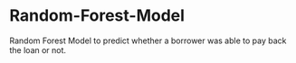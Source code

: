 # Random-Forest-Model
Random Forest Model to predict whether a borrower was able to pay back the loan or not.
